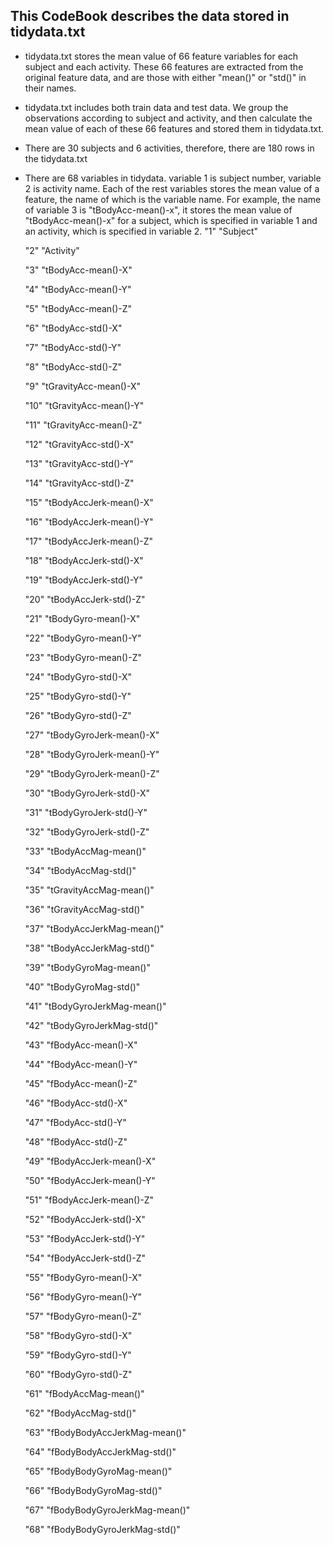 ## This CodeBook describes the data stored in tidydata.txt
	
* tidydata.txt stores the mean value of 66 feature variables for each subject and each activity. These 66 features are extracted from the original feature data, and are those with either "mean()" or "std()" in their names. 
* tidydata.txt includes both train data and test data. We group the observations according to subject and activity, and then calculate the mean value of each of these 66 features and stored them in tidydata.txt. 
* There are 30 subjects and 6 activities, therefore, there are 180 rows in the tidydata.txt
* There are 68 variables in tidydata. variable 1 is subject number, variable 2 is activity name. Each of the rest variables stores the mean value of a feature, the name of which is the variable name. For example, the name of variable 3 is "tBodyAcc-mean()-x", it stores the mean value of "tBodyAcc-mean()-x" for a subject, which is specified in variable 1 and an activity, which is specified in variable 2.
	"1" "Subject"
	
	"2" "Activity"
	
	"3" "tBodyAcc-mean()-X"
	
	"4" "tBodyAcc-mean()-Y"
	
	"5" "tBodyAcc-mean()-Z"
	
	"6" "tBodyAcc-std()-X"
	
	"7" "tBodyAcc-std()-Y"
	
	"8" "tBodyAcc-std()-Z"
	
	"9" "tGravityAcc-mean()-X"
	
	"10" "tGravityAcc-mean()-Y"
	
	"11" "tGravityAcc-mean()-Z"
	
	"12" "tGravityAcc-std()-X"
	
	"13" "tGravityAcc-std()-Y"
	
	"14" "tGravityAcc-std()-Z"
	
	"15" "tBodyAccJerk-mean()-X"
	
	"16" "tBodyAccJerk-mean()-Y"
	
	"17" "tBodyAccJerk-mean()-Z"
	
	"18" "tBodyAccJerk-std()-X"
	
	"19" "tBodyAccJerk-std()-Y"
	
	"20" "tBodyAccJerk-std()-Z"
	
	"21" "tBodyGyro-mean()-X"
	
	"22" "tBodyGyro-mean()-Y"
	
	"23" "tBodyGyro-mean()-Z"
	
	"24" "tBodyGyro-std()-X"
	
	"25" "tBodyGyro-std()-Y"
	
	"26" "tBodyGyro-std()-Z"
	
	"27" "tBodyGyroJerk-mean()-X"
	
	"28" "tBodyGyroJerk-mean()-Y"
	
	"29" "tBodyGyroJerk-mean()-Z"
	
	"30" "tBodyGyroJerk-std()-X"
	
	"31" "tBodyGyroJerk-std()-Y"
	
	"32" "tBodyGyroJerk-std()-Z"
	
	"33" "tBodyAccMag-mean()"
	
	"34" "tBodyAccMag-std()"
	
	"35" "tGravityAccMag-mean()"
	
	"36" "tGravityAccMag-std()"
	
	"37" "tBodyAccJerkMag-mean()"
	
	"38" "tBodyAccJerkMag-std()"
	
	"39" "tBodyGyroMag-mean()"
	
	"40" "tBodyGyroMag-std()"
	
	"41" "tBodyGyroJerkMag-mean()"
	
	"42" "tBodyGyroJerkMag-std()"
	
	"43" "fBodyAcc-mean()-X"
	
	"44" "fBodyAcc-mean()-Y"
	
	"45" "fBodyAcc-mean()-Z"
	
	"46" "fBodyAcc-std()-X"
	
	"47" "fBodyAcc-std()-Y"
	
	"48" "fBodyAcc-std()-Z"
	
	"49" "fBodyAccJerk-mean()-X"
	
	"50" "fBodyAccJerk-mean()-Y"
	
	"51" "fBodyAccJerk-mean()-Z"
	
	"52" "fBodyAccJerk-std()-X"
	
	"53" "fBodyAccJerk-std()-Y"
	
	"54" "fBodyAccJerk-std()-Z"
	
	"55" "fBodyGyro-mean()-X"
	
	"56" "fBodyGyro-mean()-Y"
	
	"57" "fBodyGyro-mean()-Z"
	
	"58" "fBodyGyro-std()-X"
	
	"59" "fBodyGyro-std()-Y"
	
	"60" "fBodyGyro-std()-Z"
	
	"61" "fBodyAccMag-mean()"
	
	"62" "fBodyAccMag-std()"
	
	"63" "fBodyBodyAccJerkMag-mean()"
	
	"64" "fBodyBodyAccJerkMag-std()"
	
	"65" "fBodyBodyGyroMag-mean()"
	
	"66" "fBodyBodyGyroMag-std()"
	
	"67" "fBodyBodyGyroJerkMag-mean()"
	
	"68" "fBodyBodyGyroJerkMag-std()"
	
